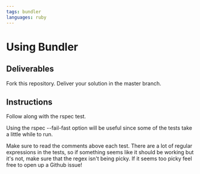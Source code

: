 ```yaml
---
tags: bundler
languages: ruby
---
```


# Using Bundler

## Deliverables

Fork this repository. Deliver your solution in the master branch.

## Instructions

Follow along with the rspec test.

Using the rspec --fail-fast option will be useful since some of the
tests take a little while to run.

Make sure to read the comments above each test. There are a lot of regular
expressions in the tests, so if something seems like it should be working but
it's not, make sure that the regex isn't being picky. If it seems too picky
feel free to open up a Github issue!
